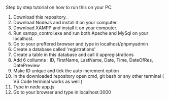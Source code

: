 Step by step tutorial on how to run this on your PC.

1. Download this repository.
2. Download NodeJs and install it on your computer.
3. Download XAMPP and install it on your computer.
4. Run xampp_control.exe and run both Apache and MySql on your localhost.
5. Go to your preffered browser and type in localhost/phpmyadmin
6. Create a database called 'registrations'
7. Create a table in this database and call it appregistrations
8. Add 6 collumns : ID, FirstName, LastName, Date, Time, DateOfRes, DatePreview
9. Make ID unique and tick the auto increment option
10. In the downloaded repository open cmd, git bash or any other terminal ( VS Code terminal works as well )
11. Type in node app.js
12. Go to your browser and type in localhost:3000


  